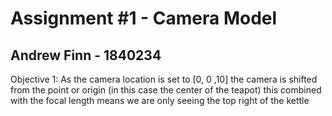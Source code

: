 # Assignment #1 - Camera Model

## Andrew Finn - 1840234

Objective 1:
As the camera location is set to [0, 0 ,10] the camera is shifted from the point or origin (in this case the center of
the teapot) this combined with the focal length means we are only seeing the top right of the kettle 